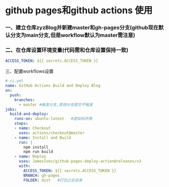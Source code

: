 # 	github pages和github actions 使用

### 一、建立仓库zyzBlog并新建master和gh-pages分支(**github现在默认分支为main分支,但是workflow默认为master需注意**)

### 二、在仓库设置环境变量(代码需和仓库设置保持一致)

```yaml
ACCESS_TOKEN: ${{ secrets.ACCESS_TOKEN }}
```

三、配置workflows设置

```yaml
# ci.yml
name: GitHub Actions Build and Deploy Blog
on:
  push:
    branches:
      - master #触发分支,其他分支提交不触发
jobs:
  build-and-deploy:
    runs-on: ubuntu-latest   #虚拟机环境
    steps:
    - name: Checkout
      uses: actions/checkout@master
    - name: Install and Build
      run: |
        npm install
        npm run build
    - name: Deploy
      uses: JamesIves/github-pages-deploy-action@releases/v3
      with:
        ACCESS_TOKEN: ${{ secrets.ACCESS_TOKEN }}
        BRANCH: gh-pages
        FOLDER: dist   #打包之后目录
```

